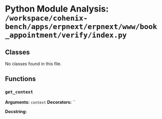 # Python Module Analysis: `/workspace/cohenix-bench/apps/erpnext/erpnext/www/book_appointment/verify/index.py`

## Classes

No classes found in this file.


## Functions

### `get_context`
**Arguments:** `context`
**Decorators:** ``

**Docstring:**
```

```

